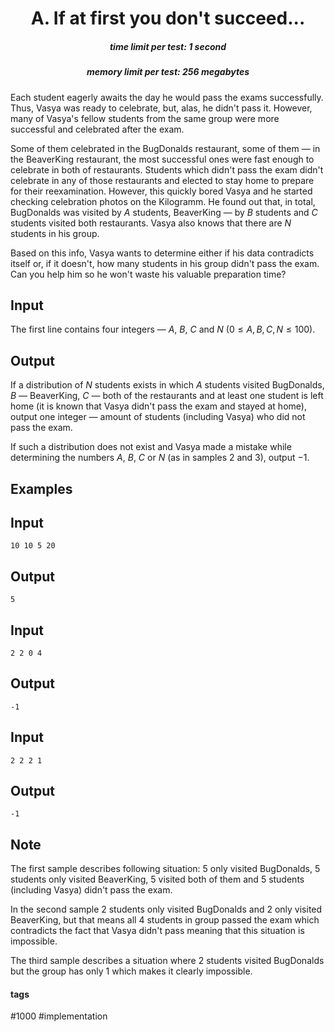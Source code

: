 <h1 style='text-align: center;'> A. If at first you don't succeed...</h1>

<h5 style='text-align: center;'>time limit per test: 1 second</h5>
<h5 style='text-align: center;'>memory limit per test: 256 megabytes</h5>

Each student eagerly awaits the day he would pass the exams successfully. Thus, Vasya was ready to celebrate, but, alas, he didn't pass it. However, many of Vasya's fellow students from the same group were more successful and celebrated after the exam.

Some of them celebrated in the BugDonalds restaurant, some of them — in the BeaverKing restaurant, the most successful ones were fast enough to celebrate in both of restaurants. Students which didn't pass the exam didn't celebrate in any of those restaurants and elected to stay home to prepare for their reexamination. However, this quickly bored Vasya and he started checking celebration photos on the Kilogramm. He found out that, in total, BugDonalds was visited by $A$ students, BeaverKing — by $B$ students and $C$ students visited both restaurants. Vasya also knows that there are $N$ students in his group.

Based on this info, Vasya wants to determine either if his data contradicts itself or, if it doesn't, how many students in his group didn't pass the exam. Can you help him so he won't waste his valuable preparation time?

## Input

The first line contains four integers — $A$, $B$, $C$ and $N$ ($0 \leq A, B, C, N \leq 100$).

## Output

If a distribution of $N$ students exists in which $A$ students visited BugDonalds, $B$ — BeaverKing, $C$ — both of the restaurants and at least one student is left home (it is known that Vasya didn't pass the exam and stayed at home), output one integer — amount of students (including Vasya) who did not pass the exam. 

If such a distribution does not exist and Vasya made a mistake while determining the numbers $A$, $B$, $C$ or $N$ (as in samples 2 and 3), output $-1$.

## Examples

## Input


```
10 10 5 20  

```
## Output


```
5
```
## Input


```
2 2 0 4  

```
## Output


```
-1
```
## Input


```
2 2 2 1  

```
## Output


```
-1
```
## Note

The first sample describes following situation: $5$ only visited BugDonalds, $5$ students only visited BeaverKing, $5$ visited both of them and $5$ students (including Vasya) didn't pass the exam.

In the second sample $2$ students only visited BugDonalds and $2$ only visited BeaverKing, but that means all $4$ students in group passed the exam which contradicts the fact that Vasya didn't pass meaning that this situation is impossible.

The third sample describes a situation where $2$ students visited BugDonalds but the group has only $1$ which makes it clearly impossible.



#### tags 

#1000 #implementation 